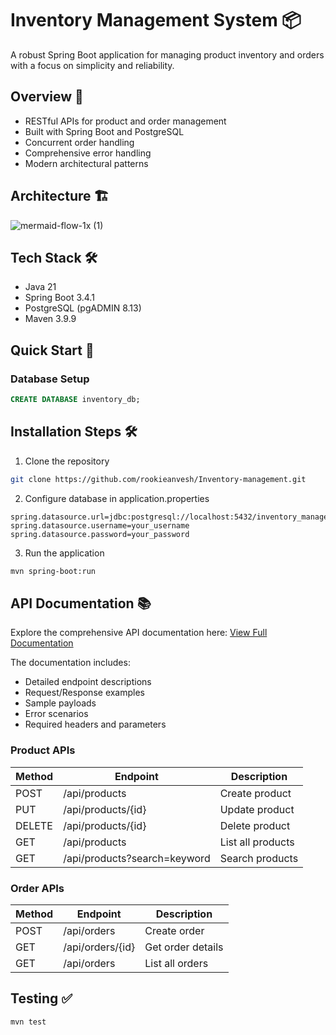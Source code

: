# Inventory Management System 📦

A robust Spring Boot application for managing product inventory and orders with a focus on simplicity and reliability.

## Overview 🎯
- RESTful APIs for product and order management
- Built with Spring Boot and PostgreSQL
- Concurrent order handling
- Comprehensive error handling
- Modern architectural patterns

## Architecture 🏗️
![mermaid-flow-1x (1)](https://github.com/user-attachments/assets/7e3f736e-82e5-4b3b-9e5f-e4ae2e090e0c)

## Tech Stack 🛠️
- Java 21
- Spring Boot 3.4.1
- PostgreSQL (pgADMIN 8.13)
- Maven 3.9.9

## Quick Start 🚀


### Database Setup
```sql
CREATE DATABASE inventory_db;
```

## Installation Steps 🛠️
1. Clone the repository
```bash
git clone https://github.com/rookieanvesh/Inventory-management.git
```
2. Configure database in application.properties
```properties
spring.datasource.url=jdbc:postgresql://localhost:5432/inventory_management_db
spring.datasource.username=your_username
spring.datasource.password=your_password
```
3. Run the application
```bash
mvn spring-boot:run
```

## API Documentation 📚

Explore the comprehensive API documentation here: [View Full Documentation](https://web.postman.co/workspace/61457640-0895-4dc7-85e2-6364deecb2ac/collection/35179385-756280f1-a253-47b9-a8cf-42cc17779687?origin=tab-menu)

The documentation includes:
- Detailed endpoint descriptions
- Request/Response examples
- Sample payloads
- Error scenarios
- Required headers and parameters

### Product APIs
| Method | Endpoint | Description |
|--------|----------|-------------|
| POST   | /api/products | Create product |
| PUT    | /api/products/{id} | Update product |
| DELETE | /api/products/{id} | Delete product |
| GET    | /api/products | List all products |
| GET    | /api/products?search=keyword | Search products |

### Order APIs
| Method | Endpoint | Description |
|--------|----------|-------------|
| POST   | /api/orders | Create order |
| GET    | /api/orders/{id} | Get order details |
| GET    | /api/orders | List all orders |


## Testing ✅
```bash
mvn test
```

